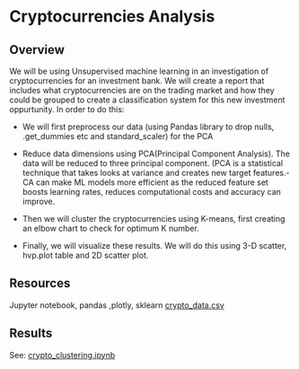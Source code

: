 # Cryptocurrencies Analysis


## Overview


We will be using Unsupervised machine learning  in an investigation of cryptocurrencies for an investment bank. We will create a report that includes what cryptocurrencies are on the trading market and how they could be grouped to create a classification system for this new investment oppurtunity.
In order to do this:

- We will first preprocess our data (using Pandas library to drop nulls, .get_dummies etc and standard_scaler)  for the PCA

- Reduce data dimensions using PCA(Principal Component Analysis).  The data will be reduced to three principal component. (PCA is a statistical technique that takes looks at variance and creates new target features.-CA can make ML models more efficient as the reduced feature set boosts learning rates, reduces computational costs and accuracy can improve. 

- Then we will cluster the cryptocurrencies using K-means, first creating an elbow chart to check for optimum K number.

- Finally, we will visualize these results. We will do this using 3-D scatter, hvp.plot table and 2D scatter plot.

## Resources
Jupyter notebook, pandas ,plotly, sklearn [crypto_data.csv]("./resources/crypto_data.csv")

## Results

See:
[crypto_clustering.ipynb]("crypto_clustering.ipynb")
